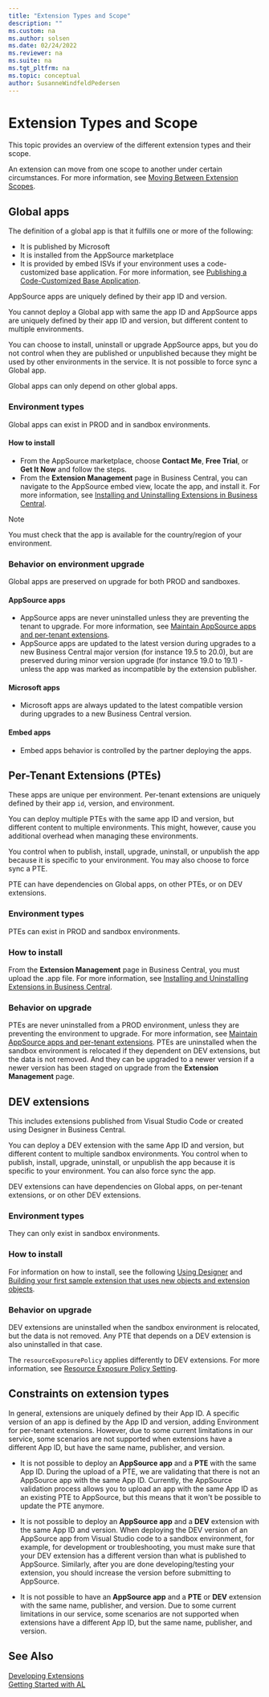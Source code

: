 ```yaml
---
title: "Extension Types and Scope"
description: ""
ms.custom: na
ms.author: solsen
ms.date: 02/24/2022
ms.reviewer: na
ms.suite: na
ms.tgt_pltfrm: na
ms.topic: conceptual
author: SusanneWindfeldPedersen
---
```


# Extension Types and Scope

This topic provides an overview of the different extension types and their scope. 

An extension can move from one scope to another under certain circumstances. For more information, see [Moving Between Extension Scopes](devenv-extensions-moving-scope.md).

## Global apps

The definition of a global app is that it fulfills one or more of the following:

- It is published by Microsoft  
- It is installed from the AppSource marketplace  
- It is provided by embed ISVs if your environment uses a code-customized base application. For more information, see [Publishing a Code-Customized Base Application](devenv-publish-code-customization.md).

AppSource apps are uniquely defined by their app ID and version.

You cannot deploy a Global app with same the app ID and AppSource apps are uniquely defined by their app ID and version, but different content to multiple environments. 

You can choose to install, uninstall or upgrade AppSource apps, but you do not control when they are published or unpublished because they might be used by other environments in the service. It is not possible to force sync a Global app.

Global apps can only depend on other global apps.

### Environment types

Global apps can exist in PROD and in sandbox environments.

#### How to install

- From the AppSource marketplace, choose **Contact Me**, **Free Trial**, or **Get It Now** and follow the steps.
- From the **Extension Management** page in Business Central, you can navigate to the AppSource embed view, locate the app, and install it. For more information, see [Installing and Uninstalling Extensions in Business Central](/dynamics365/business-central/ui-extensions-install-uninstall).

> [!NOTE]  
> You must check that the app is available for the country/region of your environment.

### Behavior on environment upgrade

Global apps are preserved on upgrade for both PROD and sandboxes.

#### AppSource apps

- AppSource apps are never uninstalled unless they are preventing the tenant to upgrade. For more information, see [Maintain AppSource apps and per-tenant extensions](app-maintain.md).
- AppSource apps are updated to the latest version during upgrades to a new Business Central major version (for instance 19.5 to 20.0), but are preserved during minor version upgrade (for instance 19.0 to 19.1) - unless the app was marked as incompatible by the extension publisher.

#### Microsoft apps

- Microsoft apps are always updated to the latest compatible version during upgrades to a new Business Central version.

#### Embed apps

- Embed apps behavior is controlled by the partner deploying the apps.

## Per-Tenant Extensions (PTEs)

These apps are unique per environment. Per-tenant extensions are uniquely defined by their app `id`, version, and environment. 

<!-- kberes: Maybe we should define the term Environment that we all mean the same. -->

You can deploy multiple PTEs with the same app ID and version, but different content to multiple environments. This might, however, cause you additional overhead when managing these environments.
	
You control when to publish, install, upgrade, uninstall, or unpublish the app because it is specific to your environment. You may also choose to force sync a PTE.
	
PTE can have dependencies on Global apps, on other PTEs, or on DEV extensions.
	
### Environment types
	
PTEs can exist in PROD and sandbox environments.
	
### How to install

From the **Extension Management** page in Business Central, you must upload the .app file. For more information, see [Installing and Uninstalling Extensions in Business Central](/dynamics365/business-central/ui-extensions-install-uninstall). <!-- publishing a pte is different on-prem -->
	
### Behavior on upgrade

PTEs are never uninstalled from a PROD environment, unless they are preventing the environment to upgrade. For more information, see [Maintain AppSource apps and per-tenant extensions](app-maintain.md). PTEs are uninstalled when the sandbox environment is relocated if they dependent on DEV extensions, but the data is not removed. And they can be upgraded to a newer version if a newer version has been staged on upgrade from the **Extension Management** page.

## DEV extensions

This includes extensions published from Visual Studio Code or created using Designer in Business Central.

You can deploy a DEV extension with the same App ID and version, but different content to multiple sandbox environments. You control when to publish, install, upgrade, uninstall, or unpublish the app because it is specific to your environment. You can also force sync the app.

DEV extensions can have dependencies on Global apps, on per-tenant extensions, or on other DEV extensions.

### Environment types

They can only exist in sandbox environments.

### How to install

For information on how to install, see the following [Using Designer](devenv-inclient-designer.md) and [Building your first sample extension that uses new objects and extension objects](devenv-extension-example.md).

### Behavior on upgrade

DEV extensions are uninstalled when the sandbox environment is relocated, but the data is not removed. Any PTE that depends on a DEV extension is also uninstalled in that case.

The `resourceExposurePolicy` applies differently to DEV extensions. For more information, see [Resource Exposure Policy Setting](devenv-security-settings-and-ip-protetion.md).

<!-- allow download property is the only property which is effective from the policy set in the manifest and the rest of properties are set to true 
Apps published as dev extensions ignore the resource exposure policy settings.-->

## Constraints on extension types

In general, extensions are uniquely defined by their App ID. A specific version of an app is defined by the App ID and version, adding Environment for per-tenant extensions. However, due to some current limitations in our service, some scenarios are not supported when extensions have a different App ID, but have the same name, publisher, and version.

- It is not possible to deploy an **AppSource app** and a **PTE** with the same App ID. During the upload of a PTE, we are validating that there is not an AppSource app with the same App ID. Currently, the AppSource validation process allows you to upload an app with the same App ID as an existing PTE to AppSource, but this means that it won't be possible to update the PTE anymore.

- It is not possible to deploy an **AppSource app** and a **DEV** extension with the same App ID and version. When deploying the DEV version of an AppSource app from Visual Studio code to a sandbox environment, for example, for development or troubleshooting, you must make sure that your DEV extension has a different version than what is published to AppSource. Similarly, after you are done developing/testing your extension, you should increase the version before submitting to AppSource.

- It is not possible to have an **AppSource app** and a **PTE** or **DEV** extension with the same name, publisher, and version. Due to some current limitations in our service, some scenarios are not supported when extensions have a different App ID, but the same name, publisher, and version. 

## See Also

[Developing Extensions](devenv-dev-overview.md)  
[Getting Started with AL](devenv-get-started.md)  